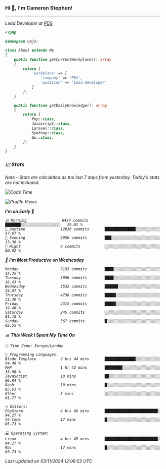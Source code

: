### Hi 👋, I'm Cameron Stephen!
<hr>
<p><em>Lead Developer at <a href="https://prindatasolutions.co.uk">PDS</a></p>


```php
<?php

namespace Cajs;

class About extends Me
{
    public function getCurrentWorkplace(): array
    {
        return [
            'workplace' => [
                'company' => 'PDS',
                'position' => 'Lead Developer'
            ]
        ];
    }

    public function getDailyKnowledge(): array
    {
        return [
            Php::class,
            Javascript::class,
            Laravel::class,
            Symfony::class,
            Go::class,
        ];
    }
}
```

### 📈 Stats
<p><em>Note - Stats are calculated as the last 7 days from yesterday. Today's stats are not included.</em></p>


<!--START_SECTION:waka-->
![Code Time](http://img.shields.io/badge/Code%20Time-4%2C042%20hrs%2054%20mins-blue)

![Profile Views](http://img.shields.io/badge/Profile%20Views-0-blue)

**I'm an Early 🐤** 

```text
🌞 Morning                6454 commits        ███████░░░░░░░░░░░░░░░░░░   29.01 % 
🌆 Daytime                12830 commits       ██████████████░░░░░░░░░░░   57.67 % 
🌃 Evening                2958 commits        ███░░░░░░░░░░░░░░░░░░░░░░   13.30 % 
🌙 Night                  4 commits           ░░░░░░░░░░░░░░░░░░░░░░░░░   00.02 % 
```
📅 **I'm Most Productive on Wednesday** 

```text
Monday                   3193 commits        ████░░░░░░░░░░░░░░░░░░░░░   14.35 % 
Tuesday                  3656 commits        ████░░░░░░░░░░░░░░░░░░░░░   16.43 % 
Wednesday                5532 commits        ██████░░░░░░░░░░░░░░░░░░░   24.87 % 
Thursday                 4738 commits        █████░░░░░░░░░░░░░░░░░░░░   21.30 % 
Friday                   4315 commits        █████░░░░░░░░░░░░░░░░░░░░   19.40 % 
Saturday                 245 commits         ░░░░░░░░░░░░░░░░░░░░░░░░░   01.10 % 
Sunday                   567 commits         █░░░░░░░░░░░░░░░░░░░░░░░░   02.55 % 
```


📊 **This Week I Spent My Time On** 

```text
🕑︎ Time Zone: Europe/London

💬 Programming Languages: 
Blade Template           2 hrs 44 mins       ██████████████░░░░░░░░░░░   54.40 % 
PHP                      1 hr 42 mins        ████████░░░░░░░░░░░░░░░░░   33.80 % 
JavaScript               18 mins             ██░░░░░░░░░░░░░░░░░░░░░░░   06.04 % 
Bash                     10 mins             █░░░░░░░░░░░░░░░░░░░░░░░░   03.63 % 
Other                    5 mins              ░░░░░░░░░░░░░░░░░░░░░░░░░   01.77 % 

🔥 Editors: 
PhpStorm                 4 hrs 45 mins       ████████████████████████░   94.27 % 
VS Code                  17 mins             █░░░░░░░░░░░░░░░░░░░░░░░░   05.73 % 

💻 Operating System: 
Linux                    4 hrs 45 mins       ████████████████████████░   94.27 % 
Mac                      17 mins             █░░░░░░░░░░░░░░░░░░░░░░░░   05.73 % 
```


 Last Updated on 03/11/2024 12:08:52 UTC
<!--END_SECTION:waka-->
